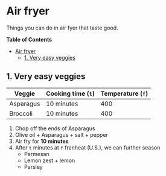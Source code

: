 # Air fryer
Things you can do in air fyer that taste good.
<!-- markdown-toc start - Don't edit this section. Run M-x markdown-toc-refresh-toc -->
**Table of Contents**

- [Air fryer](#air-fryer)
    - [1. Very easy veggies](#1-very-easy-veggies)

<!-- markdown-toc end -->

## 1. Very easy veggies
| Veggie    | Cooking time (`t`) | Temperature (`f`) |
|-----------|--------------------|-------------------|
| Asparagus | 10 minutes         | 400               |
| Broccoli  | 10 minutes         | 400               |
1. Chop off the ends of Asparagus
2. Olive oil + Asparagus + salt + pepper
3. Air fry for **10 minutes**
4. After `t` minutes at `f` franheat (U.S.), we can further season
   + Parmesan
   + Lemon zest + lemon
   + Parsley
